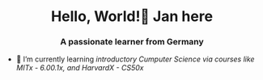 <h1 align="center">Hello, World!👋 Jan here</h1>
<h3 align="center">A passionate learner from Germany</h3>

- 🌱 I’m currently learning *introductory Cumputer Science via courses like MITx - 6.00.1x, and HarvardX - CS50x*

<p align="left">
</p>

